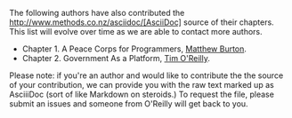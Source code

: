 The following authors have also contributed the http://www.methods.co.nz/asciidoc/[AsciiDoc] source of their chapters.  This list will evolve over time as we are able to contact more authors.

* Chapter 1.  A Peace Corps for Programmers, [Matthew Burton](http://matthewburton.org/).
* Chapter 2.  Government As a Platform, [Tim O'Reilly](https://twitter.com/timoreilly).

Please note: if you're an author and would like to contribute the the source of your contribution, we can provide you with the raw text marked up as AsciiiDoc (sort of like Markdown on steroids.)  To request the file, please submit an issues and someone from O'Reilly will get back to you.
